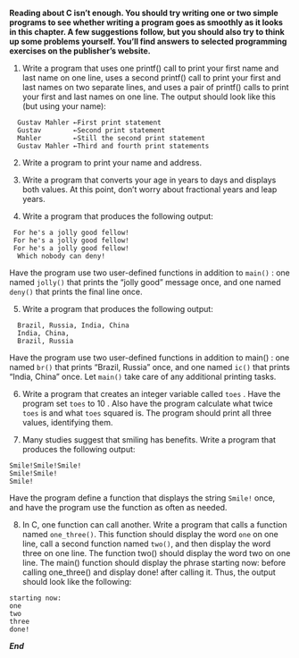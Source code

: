 **Reading about C isn’t enough. You should try writing one or two simple programs to see whether writing a program goes as smoothly as it looks in this chapter. A few suggestions follow, but you should also try to think up some problems yourself. You’ll find answers to selected programming exercises on the publisher’s website.**

1. Write a program that uses one  printf()  call to print your first name and last name on one line, uses a second  printf()  call to print your first and last names on two separate lines, and uses a pair of  printf()  calls to print your first and last names on one line.
  The output should look like this (but using your name):
  ```
    Gustav Mahler ←First print statement
    Gustav        ←Second print statement
    Mahler        ←Still the second print statement
    Gustav Mahler ←Third and fourth print statements     
  ```

2. Write a program to print your name and address.

3. Write a program that converts your age in years to days and displays both values. At this point, don’t worry about fractional years and leap years.    

4. Write a program that produces the following output:
  ```
   For he's a jolly good fellow!
   For he's a jolly good fellow!
   For he's a jolly good fellow!
    Which nobody can deny!   
  ```
Have the program use two user-defined functions in addition to  `main()` : one named `jolly()` that prints the “jolly good” message once, and one named `deny()` that prints the final line once.

5. Write a program that produces the following output:
  ```
    Brazil, Russia, India, China
    India, China,
    Brazil, Russia   
  ```
 Have the program use two user-defined functions in addition to  main() : one named `br()` that prints “Brazil, Russia” once, and one named `ic()` that prints “India, China” once. Let `main()` take care of any additional printing tasks.

6. Write a program that creates an integer variable called `toes` . Have the program set `toes` to  10 . Also have the program calculate what twice `toes` is and what `toes` squared is. The program should print all three values, identifying them.

7. Many studies suggest that smiling has benefits. Write a program that produces the following output:  
  ```
  Smile!Smile!Smile!
  Smile!Smile!
  Smile!   
  ```
 Have the program define a function that displays the string `Smile!` once, and have the program use the function as often as needed.   

8. In C, one function can call another. Write a program that calls a function named `one_three()`. This function should display the word  `one` on one line, call a second function named `two()`, and then display the word  three  on one line. The function  two()  should display the word  two  on one line. The  main()  function should display the phrase  starting now:  before calling  one_three()  and display  done!  after calling it. Thus, the output should look like the following:  
  ```
  starting now:
  one
  two
  three
  done! 
  ```
 
 ***End***

